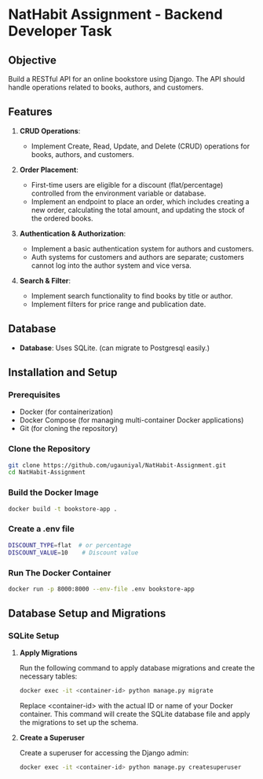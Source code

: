# NatHabit Assignment - Backend Developer Task

## Objective

Build a RESTful API for an online bookstore using Django. The API should handle operations related to books, authors, and customers.

## Features

1. **CRUD Operations**:
   - Implement Create, Read, Update, and Delete (CRUD) operations for books, authors, and customers.

2. **Order Placement**:
   - First-time users are eligible for a discount (flat/percentage) controlled from the environment variable or database.
   - Implement an endpoint to place an order, which includes creating a new order, calculating the total amount, and updating the stock of the ordered books.

3. **Authentication & Authorization**:
   - Implement a basic authentication system for authors and customers.
   - Auth systems for customers and authors are separate; customers cannot log into the author system and vice versa.

4. **Search & Filter**:
   - Implement search functionality to find books by title or author.
   - Implement filters for price range and publication date.

## Database

- **Database**: Uses SQLite. (can migrate to Postgresql easily.)

## Installation and Setup

### Prerequisites

- Docker (for containerization)
- Docker Compose (for managing multi-container Docker applications)
- Git (for cloning the repository)

### Clone the Repository

```bash
git clone https://github.com/ugauniyal/NatHabit-Assignment.git
cd NatHabit-Assignment
```

### Build the Docker Image


```bash
docker build -t bookstore-app .
```


### Create a .env file
```bash
DISCOUNT_TYPE=flat  # or percentage
DISCOUNT_VALUE=10    # Discount value
```


### Run The Docker Container

```bash
docker run -p 8000:8000 --env-file .env bookstore-app
```


## Database Setup and Migrations

### SQLite Setup

1. **Apply Migrations**

   Run the following command to apply database migrations and create the necessary tables:

   ```bash
   docker exec -it <container-id> python manage.py migrate
   ```

    Replace \<container-id> with the actual ID or name of your Docker container. This command will create the SQLite database file and apply the migrations to set up the schema.

2. **Create a Superuser**
    
    Create a superuser for accessing the Django admin:

    ```bash
    docker exec -it <container-id> python manage.py createsuperuser
    ```

